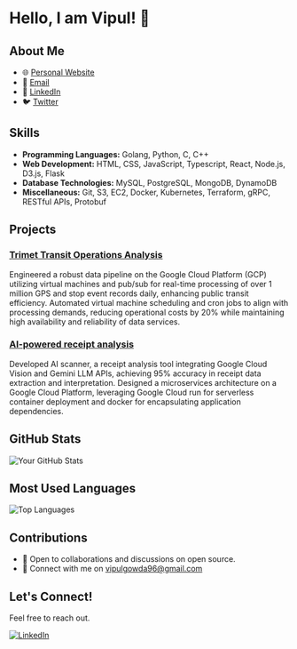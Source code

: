 # Hello, I am Vipul! 👋

## About Me


- 🌐 [Personal Website](https://vipulgowda.github.io/)
- 📧 [Email](mailto:vipulgowda96@gmail.com)
- 💼 [LinkedIn](https://www.linkedin.com/in/vipul-gowda/)
- 🐦 [Twitter](https://twitter.com/Vipulpgowda)

## Skills
- **Programming Languages:** Golang, Python, C, C++
- **Web Development:** HTML, CSS, JavaScript, Typescript, React, Node.js, D3.js, Flask
- **Database Technologies:** MySQL, PostgreSQL, MongoDB, DynamoDB
- **Miscellaneous:** Git, S3, EC2, Docker, Kubernetes, Terraform, gRPC, RESTful APIs, Protobuf

## Projects
### [Trimet Transit Operations Analysis ](https://github.com/vipulgowda/Data-Engineering)
Engineered a robust data pipeline on the Google Cloud Platform (GCP) utilizing virtual machines and pub/sub for
real-time processing of over 1 million GPS and stop event records daily, enhancing public transit efficiency.
Automated virtual machine scheduling and cron jobs to align with processing demands, reducing operational costs
by 20% while maintaining high availability and reliability of data services.

### [AI-powered receipt analysis](https://final-453j6mi67a-uw.a.run.app/)
Developed AI scanner, a receipt analysis tool integrating Google Cloud Vision and Gemini LLM APIs, achieving 95%
accuracy in receipt data extraction and interpretation.
Designed a microservices architecture on a Google Cloud Platform, leveraging Google Cloud run for serverless container
deployment and docker for encapsulating application dependencies.


## GitHub Stats
![Your GitHub Stats](https://github-readme-stats.vercel.app/api?username=vipulgowda&show_icons=true&count_private=true&hide=contribs,prs)

## Most Used Languages
![Top Languages](https://github-readme-stats.vercel.app/api/top-langs/?username=vipulgowda&layout=compact)

## Contributions
- 💬 Open to collaborations and discussions on open source.
- 🤝 Connect with me on vipulgowda96@gmail.com

<!--## Gists
- [Gist 1](link-to-gist-1) - Short description.
- [Gist 2](link-to-gist-2) - Short description.

## Open Source Contributions
- [Contribution 1](link-to-contribution-1) - Project and contribution details.
- [Contribution 2](link-to-contribution-2) - Project and contribution details.-->

## Let's Connect!
Feel free to reach out.

[![LinkedIn](https://img.shields.io/badge/LinkedIn-Vipul-blue?style=flat&logo=linkedin)](https://www.linkedin.com/in/vipul-gowda/)
